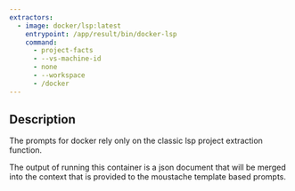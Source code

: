 ```yaml
---
extractors:
  - image: docker/lsp:latest
    entrypoint: /app/result/bin/docker-lsp
    command:
      - project-facts
      - --vs-machine-id
      - none
      - --workspace
      - /docker
---
```


## Description

The prompts for docker rely only on the classic lsp project extraction function.

The output of running this container is a json document that will be merged into the context that is provided to the moustache template based prompts.

